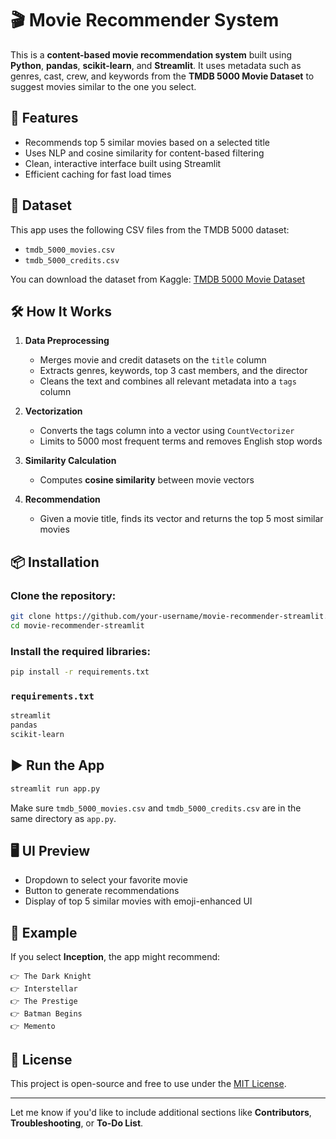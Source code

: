 # 🎬 Movie Recommender System

This is a **content-based movie recommendation system** built using **Python**, **pandas**, **scikit-learn**, and **Streamlit**. It uses metadata such as genres, cast, crew, and keywords from the **TMDB 5000 Movie Dataset** to suggest movies similar to the one you select.

## 🚀 Features

* Recommends top 5 similar movies based on a selected title
* Uses NLP and cosine similarity for content-based filtering
* Clean, interactive interface built using Streamlit
* Efficient caching for fast load times

## 📁 Dataset

This app uses the following CSV files from the TMDB 5000 dataset:

* `tmdb_5000_movies.csv`
* `tmdb_5000_credits.csv`

You can download the dataset from Kaggle:
[TMDB 5000 Movie Dataset](https://www.kaggle.com/datasets/tmdb/tmdb-movie-metadata)

## 🛠️ How It Works

1. **Data Preprocessing**

   * Merges movie and credit datasets on the `title` column
   * Extracts genres, keywords, top 3 cast members, and the director
   * Cleans the text and combines all relevant metadata into a `tags` column

2. **Vectorization**

   * Converts the tags column into a vector using `CountVectorizer`
   * Limits to 5000 most frequent terms and removes English stop words

3. **Similarity Calculation**

   * Computes **cosine similarity** between movie vectors

4. **Recommendation**

   * Given a movie title, finds its vector and returns the top 5 most similar movies

## 📦 Installation

### Clone the repository:

```bash
git clone https://github.com/your-username/movie-recommender-streamlit.git
cd movie-recommender-streamlit
```

### Install the required libraries:

```bash
pip install -r requirements.txt
```

### `requirements.txt`

```txt
streamlit
pandas
scikit-learn
```

## ▶️ Run the App

```bash
streamlit run app.py
```

Make sure `tmdb_5000_movies.csv` and `tmdb_5000_credits.csv` are in the same directory as `app.py`.

## 🖥️ UI Preview

* Dropdown to select your favorite movie
* Button to generate recommendations
* Display of top 5 similar movies with emoji-enhanced UI

## 📌 Example

If you select **Inception**, the app might recommend:

```
👉 The Dark Knight  
👉 Interstellar  
👉 The Prestige  
👉 Batman Begins  
👉 Memento  
```

## 📄 License

This project is open-source and free to use under the [MIT License](LICENSE).

---

Let me know if you'd like to include additional sections like **Contributors**, **Troubleshooting**, or **To-Do List**.
